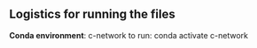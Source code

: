 ## Logistics for running the files
**Conda environment**: c-network
to run: 
conda activate c-network